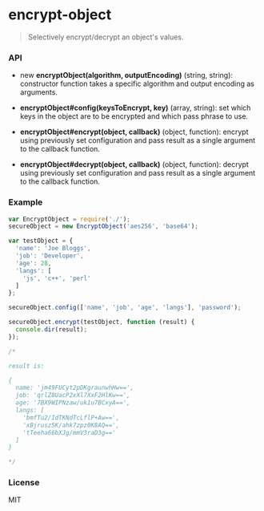 # encrypt-object

> Selectively encrypt/decrypt an object's values.

### API

* new __encryptObject(algorithm, outputEncoding)__ (string, string): constructor function takes a specific algorithm and output encoding as arguments.

* __encryptObject#config(keysToEncrypt, key)__ (array, string): set which keys in the object are to be encrypted and which pass phrase to use.

* __encryptObject#encrypt(object, callback)__ (object, function): encrypt using previously set configuration and pass result as a single argument to the callback function.

* __encryptObject#decrypt(object, callback)__ (object, function): decrypt using previously set configuration and pass result as a single argument to the callback function.

### Example

```javascript
var EncryptObject = require('./');
secureObject = new EncryptObject('aes256', 'base64');

var testObject = {
  'name': 'Joe Bloggs',
  'job': 'Developer',
  'age': 28,
  'langs': [
    'js', 'c++', 'perl'
  ]
};

secureObject.config(['name', 'job', 'age', 'langs'], 'password');

secureObject.encrypt(testObject, function (result) {
  console.dir(result);
});

/*

result is:

{
  name: 'jm49FUCyt2pDKgraunwhHw==',
  job: 'qrlZ8UacP2xXl7XxF2HlKw==',
  age: '7BX9WIPNzaw/uk1u7BCxyA==',
  langs: [
    'bmfTu2/IdTKNdTcLflP+Aw==',
    'xBjrusz5K/ahk7zpz0K8AQ==',
    'tTeeha66bXJg/mmV3raD3g=='
  ]
}

*/
```

### License

MIT
